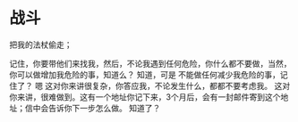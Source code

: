 
# 战斗



把我的法杖偷走；



记住，你要带他们来找我，然后，不论我遇到任何危险，你什么都不要做，当然，你可以做增加我危险的事，知道么？
知道，可是
不能做任何减少我危险的事，记住了？
嗯
这对你来讲很复杂，你答应我，不论发生什么，都都不要考虑我。
这对你来讲，很难做到。这有一个地址你记下来，3个月后，会有一封邮件寄到这个地址；信中会告诉你下一步怎么做。
知道了？







